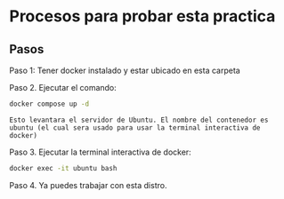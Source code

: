 # Procesos para probar esta practica

## Pasos

Paso 1: Tener docker instalado y estar ubicado en esta carpeta

Paso 2. Ejecutar el comando:

```bash
docker compose up -d
```

`Esto levantara el servidor de Ubuntu. El nombre del contenedor es ubuntu (el cual sera usado para usar la terminal interactiva de docker)`

Paso 3. Ejecutar la terminal interactiva de docker:

```bash
docker exec -it ubuntu bash
```

Paso 4. Ya puedes trabajar con esta distro.
